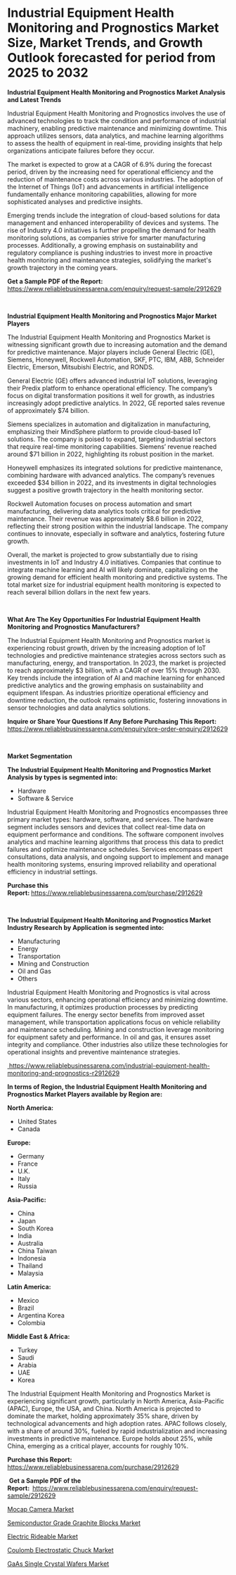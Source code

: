 <p><h1>Industrial Equipment Health Monitoring and Prognostics Market Size, Market Trends, and Growth Outlook forecasted for period from 2025 to 2032</h1></p><p><strong>Industrial Equipment Health Monitoring and Prognostics Market Analysis and Latest Trends</strong></p>
<p><p>Industrial Equipment Health Monitoring and Prognostics involves the use of advanced technologies to track the condition and performance of industrial machinery, enabling predictive maintenance and minimizing downtime. This approach utilizes sensors, data analytics, and machine learning algorithms to assess the health of equipment in real-time, providing insights that help organizations anticipate failures before they occur.</p><p>The market is expected to grow at a CAGR of 6.9% during the forecast period, driven by the increasing need for operational efficiency and the reduction of maintenance costs across various industries. The adoption of the Internet of Things (IoT) and advancements in artificial intelligence fundamentally enhance monitoring capabilities, allowing for more sophisticated analyses and predictive insights. </p><p>Emerging trends include the integration of cloud-based solutions for data management and enhanced interoperability of devices and systems. The rise of Industry 4.0 initiatives is further propelling the demand for health monitoring solutions, as companies strive for smarter manufacturing processes. Additionally, a growing emphasis on sustainability and regulatory compliance is pushing industries to invest more in proactive health monitoring and maintenance strategies, solidifying the market's growth trajectory in the coming years.</p></p>
<p><strong>Get a Sample PDF of the Report:&nbsp;</strong> <a href="https://www.reliablebusinessarena.com/enquiry/request-sample/2912629?utm_campaign=2217&utm_medium=2&utm_source=Github&utm_content=ia&utm_term=12032025&utm_id=industrial-equipment-health-monitoring-and-prognostics">https://www.reliablebusinessarena.com/enquiry/request-sample/2912629</a></p>
<p>&nbsp;</p>
<p><strong>Industrial Equipment Health Monitoring and Prognostics Major Market Players</strong></p>
<p><p>The Industrial Equipment Health Monitoring and Prognostics Market is witnessing significant growth due to increasing automation and the demand for predictive maintenance. Major players include General Electric (GE), Siemens, Honeywell, Rockwell Automation, SKF, PTC, IBM, ABB, Schneider Electric, Emerson, Mitsubishi Electric, and RONDS.</p><p>General Electric (GE) offers advanced industrial IoT solutions, leveraging their Predix platform to enhance operational efficiency. The company’s focus on digital transformation positions it well for growth, as industries increasingly adopt predictive analytics. In 2022, GE reported sales revenue of approximately $74 billion.</p><p>Siemens specializes in automation and digitalization in manufacturing, emphasizing their MindSphere platform to provide cloud-based IoT solutions. The company is poised to expand, targeting industrial sectors that require real-time monitoring capabilities. Siemens’ revenue reached around $71 billion in 2022, highlighting its robust position in the market.</p><p>Honeywell emphasizes its integrated solutions for predictive maintenance, combining hardware with advanced analytics. The company’s revenues exceeded $34 billion in 2022, and its investments in digital technologies suggest a positive growth trajectory in the health monitoring sector.</p><p>Rockwell Automation focuses on process automation and smart manufacturing, delivering data analytics tools critical for predictive maintenance. Their revenue was approximately $8.6 billion in 2022, reflecting their strong position within the industrial landscape. The company continues to innovate, especially in software and analytics, fostering future growth.</p><p>Overall, the market is projected to grow substantially due to rising investments in IoT and Industry 4.0 initiatives. Companies that continue to integrate machine learning and AI will likely dominate, capitalizing on the growing demand for efficient health monitoring and predictive systems. The total market size for industrial equipment health monitoring is expected to reach several billion dollars in the next few years.</p></p>
<p>&nbsp;</p>
<p><strong>What Are The Key Opportunities For Industrial Equipment Health Monitoring and Prognostics Manufacturers?</strong></p>
<p><p>The Industrial Equipment Health Monitoring and Prognostics market is experiencing robust growth, driven by the increasing adoption of IoT technologies and predictive maintenance strategies across sectors such as manufacturing, energy, and transportation. In 2023, the market is projected to reach approximately $3 billion, with a CAGR of over 15% through 2030. Key trends include the integration of AI and machine learning for enhanced predictive analytics and the growing emphasis on sustainability and equipment lifespan. As industries prioritize operational efficiency and downtime reduction, the outlook remains optimistic, fostering innovations in sensor technologies and data analytics solutions.</p></p>
<p><strong>Inquire or Share Your Questions If Any Before Purchasing This Report:</strong> <a href="https://www.reliablebusinessarena.com/enquiry/pre-order-enquiry/2912629?utm_campaign=2217&utm_medium=2&utm_source=Github&utm_content=ia&utm_term=12032025&utm_id=industrial-equipment-health-monitoring-and-prognostics">https://www.reliablebusinessarena.com/enquiry/pre-order-enquiry/2912629</a></p>
<p>&nbsp;</p>
<p><strong>Market Segmentation</strong></p>
<p><strong>The Industrial Equipment Health Monitoring and Prognostics Market Analysis by types is segmented into:</strong></p>
<p><ul><li>Hardware</li><li>Software & Service</li></ul></p>
<p><p>Industrial Equipment Health Monitoring and Prognostics encompasses three primary market types: hardware, software, and services. The hardware segment includes sensors and devices that collect real-time data on equipment performance and conditions. The software component involves analytics and machine learning algorithms that process this data to predict failures and optimize maintenance schedules. Services encompass expert consultations, data analysis, and ongoing support to implement and manage health monitoring systems, ensuring improved reliability and operational efficiency in industrial settings.</p></p>
<p><strong>Purchase this Report:&nbsp;</strong><a href="https://www.reliablebusinessarena.com/purchase/2912629?utm_campaign=2217&utm_medium=2&utm_source=Github&utm_content=ia&utm_term=12032025&utm_id=industrial-equipment-health-monitoring-and-prognostics">https://www.reliablebusinessarena.com/purchase/2912629</a></p>
<p>&nbsp;</p>
<p><strong>The Industrial Equipment Health Monitoring and Prognostics Market Industry Research by Application is segmented into:</strong></p>
<p><ul><li>Manufacturing</li><li>Energy</li><li>Transportation</li><li>Mining and Construction</li><li>Oil and Gas</li><li>Others</li></ul></p>
<p><p>Industrial Equipment Health Monitoring and Prognostics is vital across various sectors, enhancing operational efficiency and minimizing downtime. In manufacturing, it optimizes production processes by predicting equipment failures. The energy sector benefits from improved asset management, while transportation applications focus on vehicle reliability and maintenance scheduling. Mining and construction leverage monitoring for equipment safety and performance. In oil and gas, it ensures asset integrity and compliance. Other industries also utilize these technologies for operational insights and preventive maintenance strategies.</p></p>
<p><a href="https://www.reliablebusinessarena.com/industrial-equipment-health-monitoring-and-prognostics-r2912629?utm_campaign=2217&utm_medium=2&utm_source=Github&utm_content=ia&utm_term=12032025&utm_id=industrial-equipment-health-monitoring-and-prognostics">&nbsp;https://www.reliablebusinessarena.com/industrial-equipment-health-monitoring-and-prognostics-r2912629</a></p>
<p><strong>In terms of Region, the Industrial Equipment Health Monitoring and Prognostics Market Players available by Region are:</strong></p>
<p>
    <p> <strong> North America: </strong>
        <ul>
            <li>United States</li>
            <li>Canada</li>
        </ul>
        </p> 
    <p> <strong> Europe: </strong>
        <ul>
            <li>Germany</li>
            <li>France</li>
            <li>U.K.</li>
            <li>Italy</li>
            <li>Russia</li>
        </ul>
        </p> 
    <p> <strong> Asia-Pacific: </strong>
        <ul>
            <li>China</li>
            <li>Japan</li>
            <li>South Korea</li>
            <li>India</li>
            <li>Australia</li>
            <li>China Taiwan</li>
            <li>Indonesia</li>
            <li>Thailand</li>
            <li>Malaysia</li>
        </ul>
        </p> 
    <p> <strong> Latin America: </strong>
        <ul>
            <li>Mexico</li>
            <li>Brazil</li>
            <li>Argentina Korea</li>
            <li>Colombia</li>
        </ul>
        </p> 
    <p> <strong> Middle East & Africa: </strong>
        <ul>
            <li>Turkey</li>
            <li>Saudi</li>
            <li>Arabia</li>
            <li>UAE</li>
            <li>Korea</li>
        </ul>
    </p>
    </p>
<p><p>The Industrial Equipment Health Monitoring and Prognostics Market is experiencing significant growth, particularly in North America, Asia-Pacific (APAC), Europe, the USA, and China. North America is projected to dominate the market, holding approximately 35% share, driven by technological advancements and high adoption rates. APAC follows closely, with a share of around 30%, fueled by rapid industrialization and increasing investments in predictive maintenance. Europe holds about 25%, while China, emerging as a critical player, accounts for roughly 10%.</p></p>
<p><strong>Purchase this Report: </strong><a href="https://www.reliablebusinessarena.com/purchase/2912629?utm_campaign=2217&utm_medium=2&utm_source=Github&utm_content=ia&utm_term=12032025&utm_id=industrial-equipment-health-monitoring-and-prognostics">https://www.reliablebusinessarena.com/purchase/2912629</a></p>
<p>&nbsp;<strong>Get a Sample PDF of the Report:&nbsp;&nbsp;</strong><a href="https://www.reliablebusinessarena.com/enquiry/request-sample/2912629?utm_campaign=2217&utm_medium=2&utm_source=Github&utm_content=ia&utm_term=12032025&utm_id=industrial-equipment-health-monitoring-and-prognostics">https://www.reliablebusinessarena.com/enquiry/request-sample/2912629</a></p>
<p><strong></strong></p>
<p><p><a href="https://github.com/bettysbozer/Market-Research-Report-List-1/blob/main/mocap-camera-market.md?utm_campaign=2217&utm_medium=2&utm_source=Github&utm_content=ia&utm_term=12032025&utm_id=industrial-equipment-health-monitoring-and-prognostics">Mocap Camera Market</a></p><p><a href="https://www.linkedin.com/pulse/semiconductor-grade-graphite-blocks-market-growth-study-offers-3scaf?utm_campaign=2217&utm_medium=2&utm_source=Github&utm_content=ia&utm_term=12032025&utm_id=industrial-equipment-health-monitoring-and-prognostics">Semiconductor Grade Graphite Blocks Market</a></p><p><a href="https://github.com/safurdorthu8/Market-Research-Report-List-1/blob/main/electric-rideable-market.md?utm_campaign=2217&utm_medium=2&utm_source=Github&utm_content=ia&utm_term=12032025&utm_id=industrial-equipment-health-monitoring-and-prognostics">Electric Rideable Market</a></p><p><a href="https://www.linkedin.com/pulse/comprehensive-evaluation-coulomb-electrostatic-chuck-market-yxnqe?utm_campaign=2217&utm_medium=2&utm_source=Github&utm_content=ia&utm_term=12032025&utm_id=industrial-equipment-health-monitoring-and-prognostics">Coulomb Electrostatic Chuck Market</a></p><p><a href="https://www.linkedin.com/pulse/gaas-single-crystal-wafers-market-size-analysis-2025-2032-projected-gk5je?utm_campaign=2217&utm_medium=2&utm_source=Github&utm_content=ia&utm_term=12032025&utm_id=industrial-equipment-health-monitoring-and-prognostics">GaAs Single Crystal Wafers Market</a></p></p>